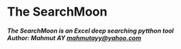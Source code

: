 # The SearchMoon 
***The SearchMoon is an Excel deep searching pytthon tool*** <br>
***Author: Mahmut AY <mahmutayy@yahoo.com>***

